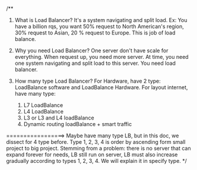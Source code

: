 /**
  1) What is Load Balancer?
    It's a system navigating and split load. Ex: You have a billion rqs, you want 50% request to North American's region, 30% request to Asian, 20 % request to Europe. This is job of load balance.

  2) Why you need Load Balancer?
    One server don't have scale for everything. When request up, you need more server. At time, you need one system navigating and split load to this server. You need load balancer.

  3) How many type Load Balancer?
    For Hardware, have 2 type: LoadBalance software and LoadBalance Hardware.
    For layout internet, have many type:
        1) L7 LoadBalance
        2) L4 LoadBalance
        3) L3 or L3 and L4 loadBalance
        4) Dynamic routing loadBalance + smart traffic

  =================> Maybe have many type LB, but in this doc, we dissect for 4 type before. Type 1, 2, 3, 4 is order by ascending form small project to big project. Stemming from a problem: there is no server that can expand forever for needs, LB still run on server, LB must also increase gradually according to types 1, 2, 3, 4. We will explain it in specify type.
*/